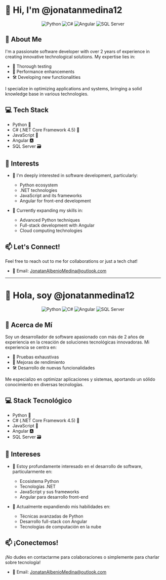 # 👋 Hi, I'm @jonatanmedina12

<div align="center">
  
  ![Python](https://img.shields.io/badge/-Python-3776AB?style=for-the-badge&logo=python&logoColor=white)
  ![C#](https://img.shields.io/badge/-C%23-239120?style=for-the-badge&logo=c-sharp&logoColor=white)
  ![Angular](https://img.shields.io/badge/-Angular-DD0031?style=for-the-badge&logo=angular&logoColor=white)
  ![SQL Server](https://img.shields.io/badge/-SQL%20Server-CC2927?style=for-the-badge&logo=microsoft-sql-server&logoColor=white)

</div>

## 🚀 About Me

I'm a passionate software developer with over 2 years of experience in creating innovative technological solutions. My expertise lies in:

- 🧪 Thorough testing
- 🚄 Performance enhancements
- 🛠️ Developing new functionalities

I specialize in optimizing applications and systems, bringing a solid knowledge base in various technologies.

## 💻 Tech Stack

- Python 🐍
- C# (.NET Core Framework 4.5) 🔷
- JavaScript 📜
- Angular 🅰️
- SQL Server 🗃️

## 🌟 Interests

- 👀 I'm deeply interested in software development, particularly:
  - Python ecosystem
  - .NET technologies
  - JavaScript and its frameworks
  - Angular for front-end development

- 🌱 Currently expanding my skills in:
  - Advanced Python techniques
  - Full-stack development with Angular
  - Cloud computing technologies

## 📫 Let's Connect!

Feel free to reach out to me for collaborations or just a tech chat!

- 📧 Email: JonatanAlbenioMedina@outlook.com

---

# 👋 Hola, soy @jonatanmedina12

<div align="center">
  
  ![Python](https://img.shields.io/badge/-Python-3776AB?style=for-the-badge&logo=python&logoColor=white)
  ![C#](https://img.shields.io/badge/-C%23-239120?style=for-the-badge&logo=c-sharp&logoColor=white)
  ![Angular](https://img.shields.io/badge/-Angular-DD0031?style=for-the-badge&logo=angular&logoColor=white)
  ![SQL Server](https://img.shields.io/badge/-SQL%20Server-CC2927?style=for-the-badge&logo=microsoft-sql-server&logoColor=white)

</div>

## 🚀 Acerca de Mí

Soy un desarrollador de software apasionado con más de 2 años de experiencia en la creación de soluciones tecnológicas innovadoras. Mi experiencia se centra en:

- 🧪 Pruebas exhaustivas
- 🚄 Mejoras de rendimiento
- 🛠️ Desarrollo de nuevas funcionalidades

Me especializo en optimizar aplicaciones y sistemas, aportando un sólido conocimiento en diversas tecnologías.

## 💻 Stack Tecnológico

- Python 🐍
- C# (.NET Core Framework 4.5) 🔷
- JavaScript 📜
- Angular 🅰️
- SQL Server 🗃️

## 🌟 Intereses

- 👀 Estoy profundamente interesado en el desarrollo de software, particularmente en:
  - Ecosistema Python
  - Tecnologías .NET
  - JavaScript y sus frameworks
  - Angular para desarrollo front-end

- 🌱 Actualmente expandiendo mis habilidades en:
  - Técnicas avanzadas de Python
  - Desarrollo full-stack con Angular
  - Tecnologías de computación en la nube

## 📫 ¡Conectemos!

¡No dudes en contactarme para colaboraciones o simplemente para charlar sobre tecnología!

- 📧 Email: JonatanAlbenioMedina@outlook.com

